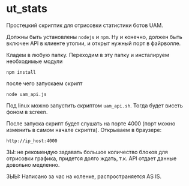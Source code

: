 # ut_stats
Простецкий скриптик для отрисовки статистики ботов UAM.

Должны быть установлены ```nodejs``` и ```npm```. Ну и конечно, должен быть включен API в клиенте утопии, и открыт нужный порт в файрволле.

Кладем в любую папку. Переходим в эту папку и инсталируем необходимые модули

```npm install```

после чего запускаем скрипт

```node uam_api.js```

Под linux можно запустить скриптом ```uam_api.sh```. Тогда будет висеть фоном в screen.

После запуска скрипт будет слушать на порте 4000 (порт можно изменить в самом начале скрипта).
Открываем в браузере:

```http://ip_host:4000```

ЗЫ: не рекомендую задавать большое количество блоков для отрисовки графика, придется долго ждать, т.к. API отдает данные довольно медленно.

ЗЫЫ: Написано за час на коленке, распространяется AS IS.
